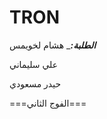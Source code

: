 # TRON
_____الطلبة:______
   هشام لخويمس 
   
   علي سليماني
   
   حيدر مسعودي
   
 ===الفوج الثاني===
